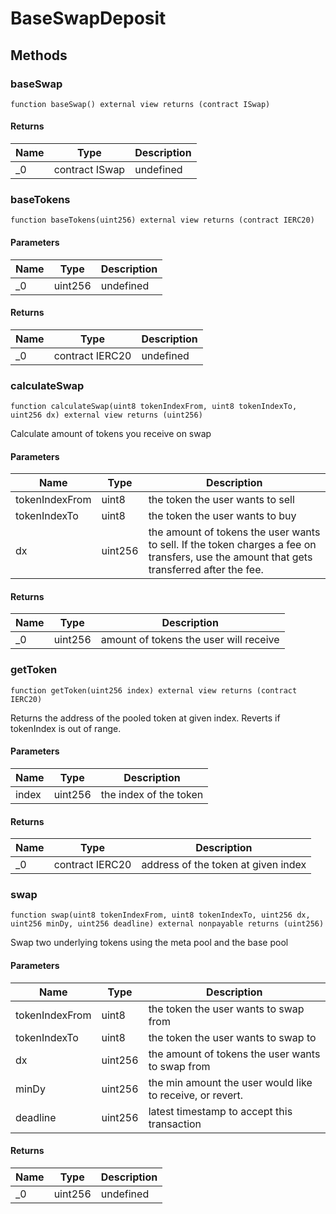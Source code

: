 # BaseSwapDeposit









## Methods

### baseSwap

```solidity
function baseSwap() external view returns (contract ISwap)
```






#### Returns

| Name | Type | Description |
|---|---|---|
| _0 | contract ISwap | undefined |

### baseTokens

```solidity
function baseTokens(uint256) external view returns (contract IERC20)
```





#### Parameters

| Name | Type | Description |
|---|---|---|
| _0 | uint256 | undefined |

#### Returns

| Name | Type | Description |
|---|---|---|
| _0 | contract IERC20 | undefined |

### calculateSwap

```solidity
function calculateSwap(uint8 tokenIndexFrom, uint8 tokenIndexTo, uint256 dx) external view returns (uint256)
```

Calculate amount of tokens you receive on swap



#### Parameters

| Name | Type | Description |
|---|---|---|
| tokenIndexFrom | uint8 | the token the user wants to sell |
| tokenIndexTo | uint8 | the token the user wants to buy |
| dx | uint256 | the amount of tokens the user wants to sell. If the token charges a fee on transfers, use the amount that gets transferred after the fee. |

#### Returns

| Name | Type | Description |
|---|---|---|
| _0 | uint256 | amount of tokens the user will receive |

### getToken

```solidity
function getToken(uint256 index) external view returns (contract IERC20)
```

Returns the address of the pooled token at given index. Reverts if tokenIndex is out of range.



#### Parameters

| Name | Type | Description |
|---|---|---|
| index | uint256 | the index of the token |

#### Returns

| Name | Type | Description |
|---|---|---|
| _0 | contract IERC20 | address of the token at given index |

### swap

```solidity
function swap(uint8 tokenIndexFrom, uint8 tokenIndexTo, uint256 dx, uint256 minDy, uint256 deadline) external nonpayable returns (uint256)
```

Swap two underlying tokens using the meta pool and the base pool



#### Parameters

| Name | Type | Description |
|---|---|---|
| tokenIndexFrom | uint8 | the token the user wants to swap from |
| tokenIndexTo | uint8 | the token the user wants to swap to |
| dx | uint256 | the amount of tokens the user wants to swap from |
| minDy | uint256 | the min amount the user would like to receive, or revert. |
| deadline | uint256 | latest timestamp to accept this transaction |

#### Returns

| Name | Type | Description |
|---|---|---|
| _0 | uint256 | undefined |




